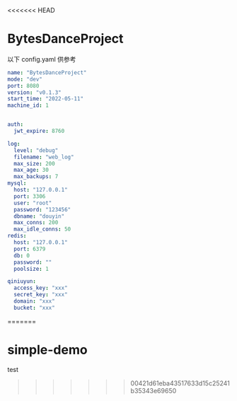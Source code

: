 <<<<<<< HEAD
# BytesDanceProject
 
以下 config.yaml 供参考
```yaml
name: "BytesDanceProject"
mode: "dev"
port: 8080
version: "v0.1.3"
start_time: "2022-05-11"
machine_id: 1


auth:
  jwt_expire: 8760

log:
  level: "debug"
  filename: "web_log"
  max_size: 200
  max_age: 30
  max_backups: 7
mysql:
  host: "127.0.0.1"
  port: 3306
  user: "root"
  password: "123456"
  dbname: "douyin"
  max_conns: 200
  max_idle_conns: 50
redis:
  host: "127.0.0.1"
  port: 6379
  db: 0
  password: ""
  poolsize: 1

qiniuyun:
  access_key: "xxx"
  secret_key: "xxx"
  domain: "xxx"
  bucket: "xxx"
```
=======
# simple-demo

test
>>>>>>> 00421d61eba43517633d15c25241b35343e69650
